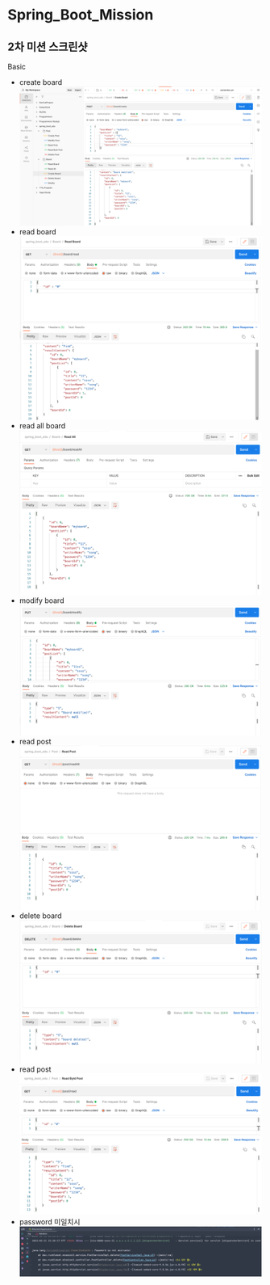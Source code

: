 # Spring_Boot_Mission

## 2차 미션 스크린샷

Basic
- create board
![Create board](/img/mission2/01.png)
- read board
![Read board](/img/mission2/02.png)
- read all board
![Read all board](/img/mission2/03.png)
- modify board
![Modify board](/img/mission2/04.png)
- read post
![Read post](/img/mission2/05.png)
- delete board
![Delete board](/img/mission2/06.png)
- read post
![read post](/img/mission2/07.png)
- password 미일치시
![Delete password](/img/mission2/08.png)

